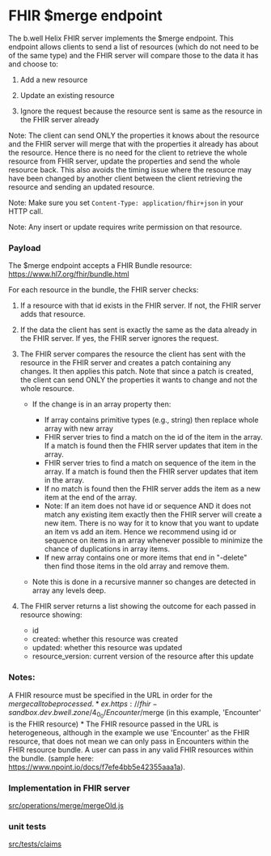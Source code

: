 # FHIR $merge endpoint

The b.well Helix FHIR server implements the $merge endpoint.  This endpoint allows clients to send a list of resources (which do not need to be of the same type) and the FHIR server will compare those to the data it has and choose to:
1. Add a new resource
2. Update an existing resource

3. Ignore the request because the resource sent is same as the resource in the FHIR server already

Note: The client can send ONLY the properties it knows about the resource and the FHIR server will merge that with the properties it already has about the resource.  Hence there is no need for the client to retrieve the whole resource from FHIR server, update the properties and send the whole resource back.  This also avoids the timing issue where the resource may have been changed by another client between the client retrieving the resource and sending an updated resource.

Note: Make sure you set `Content-Type: application/fhir+json` in your HTTP call.

Note: Any insert or update requires write permission on that resource.


### Payload
The $merge endpoint accepts a FHIR Bundle resource:  https://www.hl7.org/fhir/bundle.html

For each resource in the bundle, the FHIR server checks:

1. If a resource with that id exists in the FHIR server.  If not, the FHIR server adds that resource.
2. If the data the client has sent is exactly the same as the data already in the FHIR server.  If yes, the FHIR server ignores the request.
3. The FHIR server compares the resource the client has sent with the resource in the FHIR server and creates a patch containing any changes.  It then applies this patch.  Note that since a patch is created, the client can send ONLY the properties it wants to change and not the whole resource.
    * If the change is in an array property then:
        * If array contains primitive types (e.g., string) then replace whole array with new array
        * FHIR server tries to find a match on the id of the item in the array.  If a match is found then the FHIR server updates that item in the array.
        * FHIR server tries to find a match on sequence of the item in the array.  If a match is found then the FHIR server updates that item in the array.
        * If no match is found then the FHIR server adds the item as a new item at the end of the array.
        * Note: If an item does not have id or sequence AND it does not match any existing item exactly then the FHIR server will create a new item. There is no way for it to know that you want to update an item vs add an item.  Hence we recommend using id or sequence on items in an array whenever possible to minimize the chance of duplications in array items.
        * If new array contains one or more items that end in "-delete" then find those items in the old array and remove them.

    * Note this is done in a recursive manner so changes are detected in array any levels deep.

4. The FHIR server returns a list showing the outcome for each passed in resource showing:
    * id
    * created: whether this resource was created
    * updated: whether this resource was updated
    * resource_version: current version of the resource after this update

### Notes:
A FHIR resource must be specified in the URL in order for the $merge call to be processed.
    * ex. https://fhir-sandbox.dev.bwell.zone/4_0_0/Encounter/$merge (in this example, 'Encounter' is the FHIR resource)
    * The FHIR resource passed in the URL is heterogeneous, although in the example we use 'Encounter' as the FHIR resource, that does not mean we can only pass in Encounters within the FHIR resource bundle.  A user can pass in any valid FHIR resources within the bundle. (sample here: https://www.npoint.io/docs/f7efe4bb5e42355aaa1a).
  
### Implementation in FHIR server
[src/operations/merge/mergeOld.js](src/operations/merge/merge.js)


### unit tests
[src/tests/claims](src/tests/claims)

